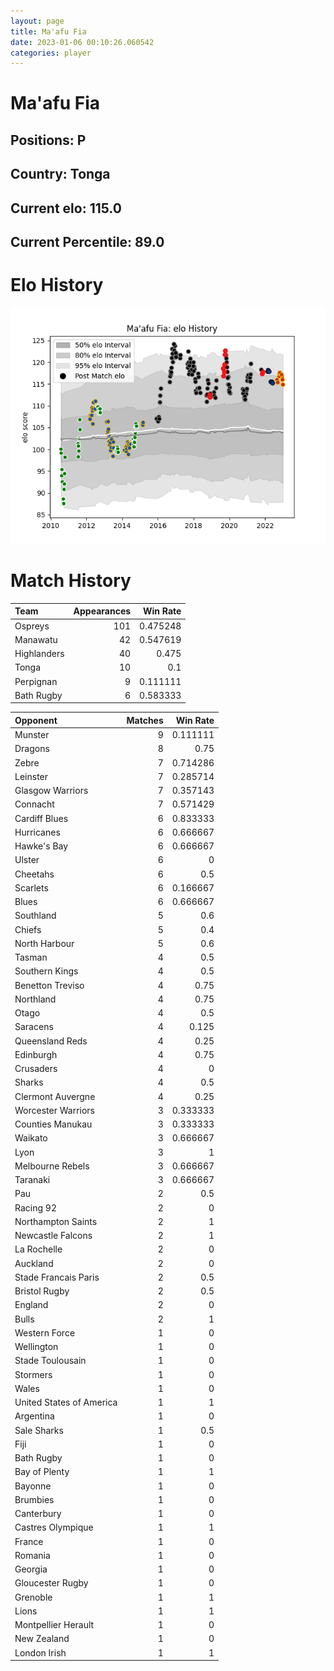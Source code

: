 ```yaml
---  
layout: page  
title: Ma'afu Fia  
date: 2023-01-06 00:10:26.060542  
categories: player  
---
```

# Ma'afu Fia

## Positions: P

## Country: Tonga

## Current elo: 115.0

## Current Percentile: 89.0

# Elo History


![elo history](history_Ma'afuFia.png)
# Match History


| Team        |   Appearances |   Win Rate |
|:------------|--------------:|-----------:|
| Ospreys     |           101 |   0.475248 |
| Manawatu    |            42 |   0.547619 |
| Highlanders |            40 |   0.475    |
| Tonga       |            10 |   0.1      |
| Perpignan   |             9 |   0.111111 |
| Bath Rugby  |             6 |   0.583333 |

| Opponent                 |   Matches |   Win Rate |
|:-------------------------|----------:|-----------:|
| Munster                  |         9 |   0.111111 |
| Dragons                  |         8 |   0.75     |
| Zebre                    |         7 |   0.714286 |
| Leinster                 |         7 |   0.285714 |
| Glasgow Warriors         |         7 |   0.357143 |
| Connacht                 |         7 |   0.571429 |
| Cardiff Blues            |         6 |   0.833333 |
| Hurricanes               |         6 |   0.666667 |
| Hawke's Bay              |         6 |   0.666667 |
| Ulster                   |         6 |   0        |
| Cheetahs                 |         6 |   0.5      |
| Scarlets                 |         6 |   0.166667 |
| Blues                    |         6 |   0.666667 |
| Southland                |         5 |   0.6      |
| Chiefs                   |         5 |   0.4      |
| North Harbour            |         5 |   0.6      |
| Tasman                   |         4 |   0.5      |
| Southern Kings           |         4 |   0.5      |
| Benetton Treviso         |         4 |   0.75     |
| Northland                |         4 |   0.75     |
| Otago                    |         4 |   0.5      |
| Saracens                 |         4 |   0.125    |
| Queensland Reds          |         4 |   0.25     |
| Edinburgh                |         4 |   0.75     |
| Crusaders                |         4 |   0        |
| Sharks                   |         4 |   0.5      |
| Clermont Auvergne        |         4 |   0.25     |
| Worcester Warriors       |         3 |   0.333333 |
| Counties Manukau         |         3 |   0.333333 |
| Waikato                  |         3 |   0.666667 |
| Lyon                     |         3 |   1        |
| Melbourne Rebels         |         3 |   0.666667 |
| Taranaki                 |         3 |   0.666667 |
| Pau                      |         2 |   0.5      |
| Racing 92                |         2 |   0        |
| Northampton Saints       |         2 |   1        |
| Newcastle Falcons        |         2 |   1        |
| La Rochelle              |         2 |   0        |
| Auckland                 |         2 |   0        |
| Stade Francais Paris     |         2 |   0.5      |
| Bristol Rugby            |         2 |   0.5      |
| England                  |         2 |   0        |
| Bulls                    |         2 |   1        |
| Western Force            |         1 |   0        |
| Wellington               |         1 |   0        |
| Stade Toulousain         |         1 |   0        |
| Stormers                 |         1 |   0        |
| Wales                    |         1 |   0        |
| United States of America |         1 |   1        |
| Argentina                |         1 |   0        |
| Sale Sharks              |         1 |   0.5      |
| Fiji                     |         1 |   0        |
| Bath Rugby               |         1 |   0        |
| Bay of Plenty            |         1 |   1        |
| Bayonne                  |         1 |   0        |
| Brumbies                 |         1 |   0        |
| Canterbury               |         1 |   0        |
| Castres Olympique        |         1 |   1        |
| France                   |         1 |   0        |
| Romania                  |         1 |   0        |
| Georgia                  |         1 |   0        |
| Gloucester Rugby         |         1 |   0        |
| Grenoble                 |         1 |   1        |
| Lions                    |         1 |   1        |
| Montpellier Herault      |         1 |   0        |
| New Zealand              |         1 |   0        |
| London Irish             |         1 |   1        |